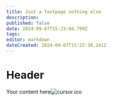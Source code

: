 ```yaml
---
title: Just a Testpage nothing else
description: 
published: false
date: 2024-09-07T15:23:04.799Z
tags: 
editor: markdown
dateCreated: 2024-09-07T15:22:38.241Z
---
```


# Header
Your content here![cursor.ico](/icons/cursor.ico)